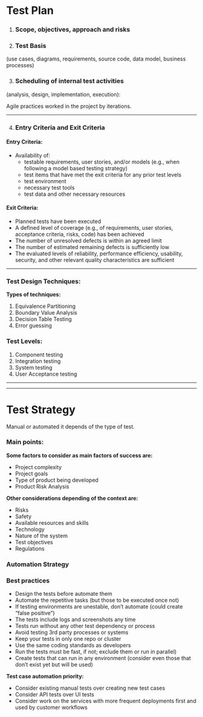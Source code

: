 # **Test Plan**

1. ### **Scope, objectives, approach and risks**

2. ### **Test Basis** 

(use cases, diagrams, requirements, source code, data model, business processes)

3. ### **Scheduling of internal test activities**

(analysis, design, implementation, execution):

Agile practices worked in the project by iterations.

___
4. ### **Entry Criteria and Exit Criteria**

#### **Entry Criteria:**

*	Availability of:
    * testable requirements, user stories, and/or models (e.g., when following a model based testing strategy) 
    *	test items that have met the exit criteria for any prior test levels
    *	test environment 
    *	necessary test tools 
    *	test data and other necessary resources

#### **Exit Criteria:**

*	Planned tests have been executed 
*	A defined level of coverage (e.g., of requirements, user stories, acceptance criteria, risks, code) has been achieved 
*	The number of unresolved defects is within an agreed limit 
*	The number of estimated remaining defects is sufficiently low 
*	The evaluated levels of reliability, performance efficiency, usability, security, and other relevant quality characteristics are sufficient
___

### **Test Design Techniques:**

**Types of techniques:**

1. Equivalence Partitioning
2. Boundary Value Analysis
3. Decision Table Testing
4. Error guessing

### **Test Levels:**

1. Component testing
2. Integration testing
3. System testing
4. User Acceptance testing
___
___
# **Test Strategy**

Manual or automated it depends of the type of test.

### **Main points:**

**Some factors to consider as main factors of success are:**

* Project complexity
* Project goals
* Type of product being developed
* Product Risk Analysis 

**Other considerations depending of the context are:**

* Risks
* Safety
* Available resources and skills
* Technology
* Nature of the system
* Test objectives
* Regulations

### **Automation Strategy**

### **Best practices**

* Design the tests before automate them
* Automate the repetitive tasks (but those to be executed once not)
* If testing environments are unestable, don’t automate (could create “false positive”)
* The tests include logs and screenshots any time 
* Tests run without any other test dependency or process
* Avoid testing 3rd party processes or systems
* Keep your tests in only one repo or cluster
* Use the same coding standards as developers 
* Run the tests must be fast, if not; exclude them or run in parallel)
* Create tests that can run in any environment (consider even those that don’t exist yet but will be used)

**Test case automation priority:**

* Consider existing manual tests over creating new test cases
* Consider API tests over UI tests
* Consider work on the services with more frequent deployments first and used by customer workflows 

